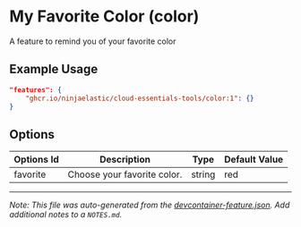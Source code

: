 
# My Favorite Color (color)

A feature to remind you of your favorite color

## Example Usage

```json
"features": {
    "ghcr.io/ninjaelastic/cloud-essentials-tools/color:1": {}
}
```

## Options

| Options Id | Description | Type | Default Value |
|-----|-----|-----|-----|
| favorite | Choose your favorite color. | string | red |



---

_Note: This file was auto-generated from the [devcontainer-feature.json](https://github.com/ninjaelastic/cloud-essentials-tools/blob/main/src/color/devcontainer-feature.json).  Add additional notes to a `NOTES.md`._
